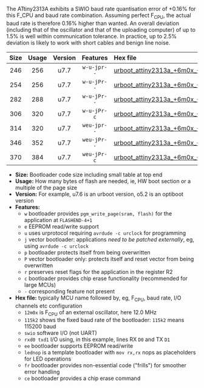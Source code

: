 The ATtiny2313A exhibits a SWIO baud rate quantisation error of +0.16% for this F_CPU and baud rate combination. Assuming perfect F<sub>CPU</sub>, the actual baud rate is therefore 0.16% higher than wanted. An overall deviation (including that of the oscillator and that of the uploading computer) of up to 1.5% is well within communication tolerance. In practice, up to 2.5% deviation is likely to work with short cables and benign line noise.

|Size|Usage|Version|Features|Hex file|
|:-:|:-:|:-:|:-:|:--|
|246|256|u7.7|`w-u-jpr--`|[urboot_attiny2313a_+6m0x_+115k2_swio_rxd0_txd1_lednop.hex](https://raw.githubusercontent.com/stefanrueger/urboot.hex/main/mcus/attiny2313a/external_oscillator/fcpu_+6m0x/br_+115k2/urboot_attiny2313a_+6m0x_+115k2_swio_rxd0_txd1_lednop.hex)|
|254|256|u7.7|`w-u-jPr--`|[urboot_attiny2313a_+6m0x_+115k2_swio_rxd0_txd1.hex](https://raw.githubusercontent.com/stefanrueger/urboot.hex/main/mcus/attiny2313a/external_oscillator/fcpu_+6m0x/br_+115k2/urboot_attiny2313a_+6m0x_+115k2_swio_rxd0_txd1.hex)|
|282|288|u7.7|`w-u-jPr--`|[urboot_attiny2313a_+6m0x_+115k2_swio_rxd0_txd1_lednop_fr.hex](https://raw.githubusercontent.com/stefanrueger/urboot.hex/main/mcus/attiny2313a/external_oscillator/fcpu_+6m0x/br_+115k2/urboot_attiny2313a_+6m0x_+115k2_swio_rxd0_txd1_lednop_fr.hex)|
|306|320|u7.7|`w-u-jPr-c`|[urboot_attiny2313a_+6m0x_+115k2_swio_rxd0_txd1_lednop_fr_ce.hex](https://raw.githubusercontent.com/stefanrueger/urboot.hex/main/mcus/attiny2313a/external_oscillator/fcpu_+6m0x/br_+115k2/urboot_attiny2313a_+6m0x_+115k2_swio_rxd0_txd1_lednop_fr_ce.hex)|
|314|320|u7.7|`weu-jpr--`|[urboot_attiny2313a_+6m0x_+115k2_swio_rxd0_txd1_ee_lednop.hex](https://raw.githubusercontent.com/stefanrueger/urboot.hex/main/mcus/attiny2313a/external_oscillator/fcpu_+6m0x/br_+115k2/urboot_attiny2313a_+6m0x_+115k2_swio_rxd0_txd1_ee_lednop.hex)|
|346|352|u7.7|`weu-jPr--`|[urboot_attiny2313a_+6m0x_+115k2_swio_rxd0_txd1_ee_lednop_fr.hex](https://raw.githubusercontent.com/stefanrueger/urboot.hex/main/mcus/attiny2313a/external_oscillator/fcpu_+6m0x/br_+115k2/urboot_attiny2313a_+6m0x_+115k2_swio_rxd0_txd1_ee_lednop_fr.hex)|
|370|384|u7.7|`weu-jPr-c`|[urboot_attiny2313a_+6m0x_+115k2_swio_rxd0_txd1_ee_lednop_fr_ce.hex](https://raw.githubusercontent.com/stefanrueger/urboot.hex/main/mcus/attiny2313a/external_oscillator/fcpu_+6m0x/br_+115k2/urboot_attiny2313a_+6m0x_+115k2_swio_rxd0_txd1_ee_lednop_fr_ce.hex)|

- **Size:** Bootloader code size including small table at top end
- **Usage:** How many bytes of flash are needed, ie, HW boot section or a multiple of the page size
- **Version:** For example, u7.6 is an urboot version, o5.2 is an optiboot version
- **Features:**
  + `w` bootloader provides `pgm_write_page(sram, flash)` for the application at `FLASHEND-4+1`
  + `e` EEPROM read/write support
  + `u` uses urprotocol requiring `avrdude -c urclock` for programming
  + `j` vector bootloader: applications *need to be patched externally*, eg, using `avrdude -c urclock`
  + `p` bootloader protects itself from being overwritten
  + `P` vector bootloader only: protects itself and reset vector from being overwritten
  + `r` preserves reset flags for the application in the register R2
  + `c` bootloader provides chip erase functionality (recommended for large MCUs)
  + `-` corresponding feature not present
- **Hex file:** typically MCU name followed by, eg, F<sub>CPU</sub>, baud rate, I/O channels etc configuration
  + `12m0x` is F<sub>CPU</sub> of an external oscillator, here 12.0 MHz
  + `115k2` shows the fixed baud rate of the bootloader: `115k2` means 115200 baud
  + `swio` software I/O (not UART)
  + `rxd0 txd1` I/O using, in this example, lines RX `D0` and TX `D1`
  + `ee` bootloader supports EEPROM read/write
  + `lednop` is a template bootloader with `mov rx,rx` nops as placeholders for LED operations
  + `fr` bootloader provides non-essential code ("frills") for smoother error handling
  + `ce` bootloader provides a chip erase command
